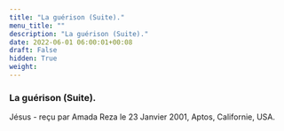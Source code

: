 ```yaml
---
title: "La guérison (Suite)."
menu_title: ""
description: "La guérison (Suite)."
date: 2022-06-01 06:00:01+00:08
draft: False
hidden: True
weight:
---
```

### La guérison (Suite).

Jésus - reçu par Amada Reza le 23 Janvier 2001, Aptos, Californie, USA.



